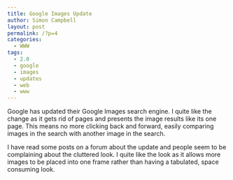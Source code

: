 ```yaml
---
title: Google Images Update
author: Simon Campbell
layout: post
permalink: /?p=4
categories:
  - WWW
tags:
  - 2.0
  - google
  - images
  - updates
  - web
  - www
---
```

Google has updated their Google Images search engine. I quite like the change as it gets rid of pages and presents the image results like its one page. This means no more clicking back and forward, easily comparing images in the search with another image in the search.

I have read some posts on a forum about the update and people seem to be complaining about the cluttered look. I quite like the look as it allows more images to be placed into one frame rather than having a tabulated, space consuming look.